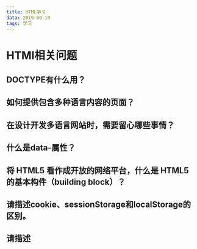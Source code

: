 ```yaml
---
title: HTML学习
data: 2019-09-10
tags: 学习
---
```

# HTMl相关问题

## DOCTYPE有什么用？
## 如何提供包含多种语言内容的页面？
## 在设计开发多语言网站时，需要留心哪些事情？
## 什么是data-属性？
## 将 HTML5 看作成开放的网络平台，什么是 HTML5 的基本构件（building block）？
## 请描述cookie、sessionStorage和localStorage的区别。
## 请描述<script>、<script async>和<script defer>的区别。
## 为什么最好把 CSS 的<link>标签放在<head></head>之间？为什么最好把 JS 的<script>标签恰好放在</body>之前，有例外情况吗？
## 什么是渐进式渲染（progressive rendering）？
## 为什么在<img>标签中使用srcset属性？请描述浏览器遇到该属性后的处理过程。
## 你有过使用不同模版语言的经历吗？